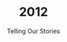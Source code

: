 ---
published: true
layout: "post"
title: "2012"
timeline: "false"
teaserText: "Our community leaders share why they think telling our stories and knowing the history of our epidemic is important."
subtitle: "Telling Our Stories"
video: "http://player.vimeo.com/video/71321625"
teaserImg: "2012-teaser.jpg"
featureImg: "2012-feature.jpg"

statistics:
- stat: "34"
  desc: "million globally are living with HIV."
  link: "http://issuu.com/unaids/docs/20121128_jc2434_worldaidsday_results/9?e=0"
  type: "webpage"

- stat: "63%"
  desc: "increase in people accessing HIV treatments."
  link: "http://issuu.com/unaids/docs/20121128_jc2434_worldaidsday_results/9?e=0"
  type: "webpage"

- stat: "69%"
  desc: "of people living with HIV worldwide are from sub-Saharan Africa."
  link: "http://www.unaids.org/en/media/unaids/contentassets/documents/epidemiology/2012/gr2012/20121120_UNAIDS_Global_Report_2012_with_annexes_en.pdf"
  type: "pdf"

global:
- item: "How to Survive a Plague releases and is nominated for Best Documentary at the Oscars."
  link: "http://www.youtube.com/watch?feature=player_embedded&v=haEPLCA_H2Y"
  type: "video"

- item: "US approves OraQuick In-Home HIT Test, which is a rapid home-use HIV test kit that does not require sending a sample to a laboratory for analysis."
  link: "http://www.fda.gov/forconsumers/consumerupdates/ucm310545.htm"
  type: "webpage"

national:
- item: "The final Fashion Cares Gala is held in Toronto, attendees include Elton John."
  link: "http://www.actoronto.org/fashioncares"
  type: "webpage"

- item: "The Supreme Court of Canada rules on two cases relating to criminalization of HIV non-disclosure. R. v. Mabior and R. v. D.C."
  link: "http://www.hemophilia.ca/en/hcv-hiv/criminalization-of-hiv-non-disclosure/"
  type: "webpage"

- item: "Canada receives a ‘Fair to Poor’ report card from the Blueprint for Action on Women & Girls and HIV and AIDS."
  link: "http://womensblueprint.org/en/wp-content/uploads/2012/07/Blueprint-Report-Card-2012-EN.pdf"
  type: "pdf"

year:
- item: "Whitney Houston dies at the Beverly Hilton Hotel."
  link: "http://www.today.com/id/46355482/ns/today-today_entertainment/t/singing-superstar-whitney-houston-dies/"
  type: "webpage"

- item: "The London Summer Olympics take place."
  link: "https://www.youtube.com/watch?v=TbsXUJITa40"
  type: "video"

- item: "Greece economic bail out from Eurozone."
  link: "http://www.bbc.co.uk/news/business-20153875"
  type: "webpage"

local:
- item: "'Does HIV Look Like Me?' launches the Stop the Stigma video, which features Vancouverites speaking about the affects of HIV stigma today."
  link: "http://www.youtube.com/watch?v=YOq1vGHyFjU"
  type: "video"

- item: "BC-Centre for Excellence in HIV/AIDS celebrates 20 years of award-winning research and life-saving advancements."
  link: "http://www.cfenet.ubc.ca/news/in-the-news/bc-centre-excellence-hivaids-celebrates-its-20th-anniversary"
  type: "webpage"
---
